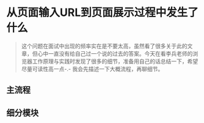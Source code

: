 <!--
 * @Date: 2020-05-22 20:22:11
 * @LastEditors: hanjiawang
 * @LastEditTime: 2020-05-22 20:32:42
--> 
# 从页面输入URL到页面展示过程中发生了什么
> 这个问题在面试中出现的频率实在是不要太高，虽然看了很多关于此的文章，但心中一直没有给自己过一个说的过去的答案。今天在看李兵老师的浏览器工作原理与实践时发现了很多的细节，准备用自己的话总结一下，希望尽量可读性高一点-.-  我会先描述一下大概流程，再聊细节。

## 主流程

## 细分模块